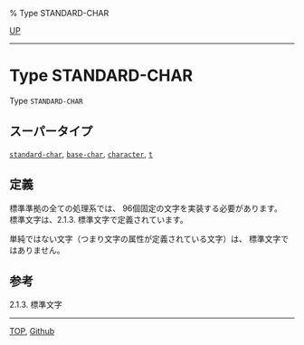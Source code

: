 % Type STANDARD-CHAR

[UP](13.2.html)  

---

# Type **STANDARD-CHAR**


Type `STANDARD-CHAR`


## スーパータイプ

[`standard-char`](13.2.standard-char.html), [`base-char`](13.2.base-char.html),
[`character`](13.2.character-system-class.html), [`t`](4.4.t-system-class.html)


## 定義

標準準拠の全ての処理系では、
96個固定の文字を実装する必要があります。  
標準文字は、2.1.3. 標準文字で定義されています。

単純ではない文字（つまり文字の属性が定義されている文字）は、
標準文字ではありません。


## 参考

2.1.3. 標準文字


---
[TOP](index.html),  [Github](https://github.com/nptcl/npt-japanese)

